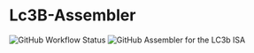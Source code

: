 # Lc3B-Assembler
![GitHub Workflow Status](https://img.shields.io/github/workflow/status/1sand0s/Lc3B-Assembler/Makefile%20CI)
![GitHub](https://img.shields.io/github/license/1sand0s/Lc3B-Assembler)
Assembler for the LC3b ISA
